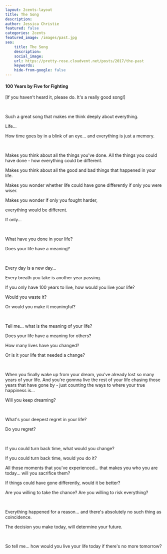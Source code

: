 ```yaml
---
layout: 2cents-layout
title: The Song
description: 
author: Jessica Christie
featured: false
categories: 2cents
featured_image: /images/past.jpg
seo:
    title: The Song
    description:
    social_image:
    url: https://pretty-rose.cloudvent.net/posts/2017/the-past
    keywords:
    hide-from-google: false
---
```

#### 100 Years by Five for Fighting

[If you haven't heard it, please do. It's a really good song!]

&nbsp;

Such a great song that makes me think deeply about everything.

Life...

How time goes by in a blink of an eye... and everything is just a memory.

&nbsp;

Makes you think about all the things you've done. All the things you could have done - how everything could be different.

Makes you think about all the good and bad things that happened in your life.

Makes you wonder whether life could have gone differently if only you were wiser.

Makes you wonder if only you fought harder,

everything would be different.

If only...

&nbsp;

What have you done in your life?

Does your life have a meaning?

&nbsp;

Every day is a new day...

Every breath you take is another year passing.

If you only have 100 years to live, how would you live your life?

Would you waste it?

Or would you make it meaningful?

&nbsp;

Tell me... what is the meaning of your life?

Does your life have a meaning for others?

How many lives have you changed?

Or is it your life that needed a change?

&nbsp;

When you finally wake up from your dream, you've already lost so many years of your life. And you're gonnna live the rest of your life chasing those years that have gone by - just counting the ways to where your true happiness is...

Will you keep dreaming?

&nbsp;

What's your deepest regret in your life?

Do you regret?

&nbsp;

If you could turn back time, what would you change?

If you could turn back time, would you do it?

All those moments that you've experienced... that makes you who you are today... will you sacrifice them?

If things could have gone differently, would it be better?

Are you willing to take the chance? Are you willing to risk everything?

&nbsp;

Everything happened for a reason... and there's absolutely no such thing as coincidence.

The decision you make today, will determine your future.

&nbsp;

So tell me... how would you live your life today if there's no more tomorrow?

&nbsp;
